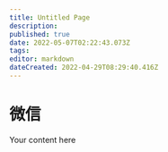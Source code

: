 ```yaml
---
title: Untitled Page
description: 
published: true
date: 2022-05-07T02:22:43.073Z
tags: 
editor: markdown
dateCreated: 2022-04-29T08:29:40.416Z
---
```


# 微信
Your content here